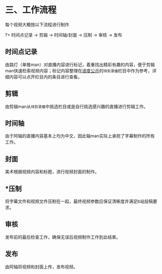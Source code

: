 # 三、工作流程

每个视频大概按以下流程进行制作

?> 时间点记录 -> 剪辑 -> 时间轴/封面 -> 压制 -> 审核 -> 发布

## 时间点记录

由路灯（单推man）对直播内容进行标记，着重找出精彩有趣的内容，便于剪辑man快速检索视频内容；标记内容整理在[进度公示](https://flow.joi-club.cn)的`待剪录播`栏目中作为参考，详细内容可以点开栏目内的条目进行查看。

## 剪辑

由剪辑man从`待剪录播`中挑选栏目或是自行挑选感兴趣的直播进行剪辑工作。

## 时间轴

由于阿轴的直播内容基本上均为中文，因此轴man实际上承担了字幕制作的所有工作。

## 封面

美术根据视频内容和标题，进行视频封面的制作。

## *压制

将字幕文件和视频文件压制在一起，最终视频参数应保证清晰度并满足b站投稿要求。

## 审核

发布前的最后检查工作，确保无误后视频制作工作到此结束。

## 发布

由阿轴将视频和封面上传，发布视频。